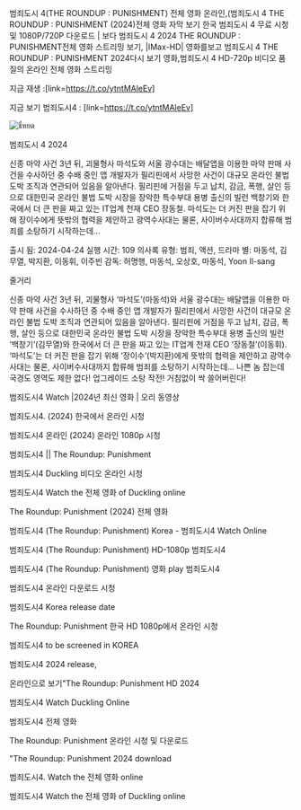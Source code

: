 범죄도시 4(THE ROUNDUP : PUNISHMENT) 전체 영화 온라인,(범죄도시 4 THE ROUNDUP : PUNISHMENT (2024)전체 영화 자막 보기 한국 범죄도시 4 무료 시청 및 1080P/720P 다운로드 | 보다 범죄도시 4 2024 THE ROUNDUP : PUNISHMENT전체 영화 스트리밍 보기, |IMax-HD| 영화를보고 범죄도시 4 THE ROUNDUP : PUNISHMENT 2024다시 보기 영화,범죄도시 4 HD-720p 비디오 품질의 온라인 전체 영화 스트리밍</h1>

지금 재생 :[link=https://t.co/ytntMAleEv] 

지금 보기 범죄도시4 : [link=https://t.co/ytntMAleEv]

<img src="https://i.namu.wiki/i/P4wDoZpNNbPnZ2VPef0w-0VUjYT9ARmo-2EL3xy_6wKG9Hrq30p_oJpO8sLBj1EKnWnlTGfnswafohKoIJ0OLg.webp" alt="ธี่หยด" style="max-width: 100%;">

범죄도시 4 2024

신종 마약 사건 3년 뒤, 괴물형사 마석도와 서울 광수대는 배달앱을 이용한 마약 판매 사건을 수사하던 중 수배 중인 앱 개발자가 필리핀에서 사망한 사건이 대규모 온라인 불법 도박 조직과 연관되어 있음을 알아낸다. 필리핀에 거점을 두고 납치, 감금, 폭행, 살인 등으로 대한민국 온라인 불법 도박 시장을 장악한 특수부대 용병 출신의 빌런 백창기와 한국에서 더 큰 판을 짜고 있는 IT업계 천재 CEO 장동철. 마석도는 더 커진 판을 잡기 위해 장이수에게 뜻밖의 협력을 제안하고 광역수사대는 물론, 사이버수사대까지 합류해 범죄를 소탕하기 시작하는데…

출시 됨: 2024-04-24
실행 시간: 109 의사록
유형: 범죄, 액션, 드라마
별: 마동석, 김무열, 박지환, 이동휘, 이주빈
감독: 허명행, 마동석, 오상호, 마동석, Yoon Il-sang

줄거리

신종 마약 사건 3년 뒤, 괴물형사 ‘마석도’(마동석)와 서울 광수대는 배달앱을 이용한 마약 판매 사건을 수사하던 중 수배 중인 앱 개발자가 필리핀에서 사망한 사건이 대규모 온라인 불법 도박 조직과 연관되어 있음을 알아낸다. 필리핀에 거점을 두고 납치, 감금, 폭행, 살인 등으로 대한민국 온라인 불법 도박 시장을 장악한 특수부대 용병 출신의 빌런 ‘백창기’(김무열)와 한국에서 더 큰 판을 짜고 있는 IT업계 천재 CEO ‘장동철’(이동휘). ‘마석도’는 더 커진 판을 잡기 위해 ‘장이수’(박지환)에게 뜻밖의 협력을 제안하고 광역수사대는 물론, 사이버수사대까지 합류해 범죄를 소탕하기 시작하는데… 나쁜 놈 잡는데 국경도 영역도 제한 없다! 업그레이드 소탕 작전! 거침없이 싹 쓸어버린다!



범죄도시4 Watch |2024년 최신 영화 | 오리 동영상

범죄도시4. (2024) 한국에서 온라인 시청

범죄도시4 온라인 (2024) 온라인 1080p 시청

범죄도시4 || The Roundup: Punishment

범죄도시4 Duckling 비디오 온라인 시청

범죄도시4 Watch the 전체 영화 of Duckling online

The Roundup: Punishment (2024) 전체 영화

범죄도시4 (The Roundup: Punishment) Korea - 범죄도시4 Watch Online

범죄도시4 (The Roundup: Punishment) HD-1080p 범죄도시4

범죄도시4 (The Roundup: Punishment) 영화 play 범죄도시4

범죄도시4 온라인 다운로드 시청

범죄도시4 Korea release date

The Roundup: Punishment 한국 HD 1080p에서 온라인 시청

범죄도시4 to be screened in KOREA

범죄도시4 2024 release,

온라인으로 보기"The Roundup: Punishment HD 2024

범죄도시4 Watch Duckling Online

범죄도시4 전체 영화

The Roundup: Punishment 온라인 시청 및 다운로드

"The Roundup: Punishment 2024 download

범죄도시4. Watch the 전체 영화 online

범죄도시4 Watch the 전체 영화 of Duckling online


